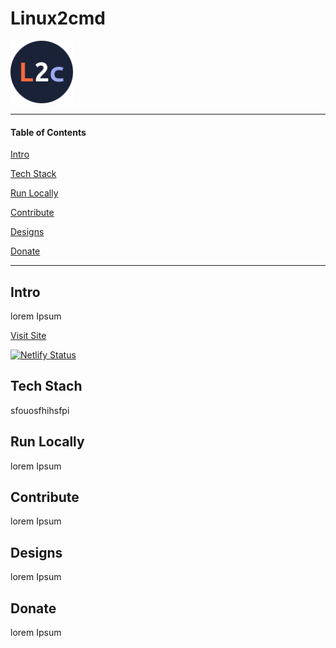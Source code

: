 # Linux2cmd

<img src="src/assets/Favicon.svg" width="100">

---

#### Table of Contents

[Intro](#intro)

[Tech Stack](#techStack)

[Run Locally](#run)

[Contribute](#contribute)

[Designs](#design)

[Donate](#donate)

---

<a name="intro"/>

## Intro

lorem Ipsum

[Visit Site](https://linux2cmd.netlify.app/)

[![Netlify Status](https://api.netlify.com/api/v1/badges/4a5388a1-14eb-437f-b76d-5d0683d3e5f5/deploy-status)](https://app.netlify.com/sites/linux2cmd/deploys)



<a name="techStack"/>

## Tech Stach

sfouosfhihsfpi



<a name="run"/>

## Run Locally

lorem Ipsum



<a name="contribute"/>

## Contribute

lorem Ipsum



<a name="design"/>

## Designs

lorem Ipsum





<a name="donate"/>

## Donate

lorem Ipsum




